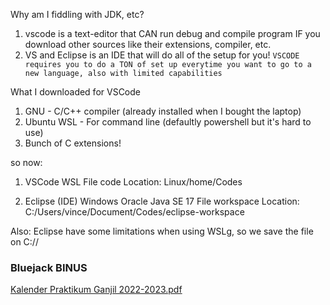 Why am I fiddling with JDK, etc?
1. vscode is a text-editor that CAN run debug and compile program IF you download other sources like their extensions, compiler, etc.
2. VS and Eclipse is an IDE that will do all of the setup for you!
`VSCODE requires you to do a TON of set up everytime you want to go to a new language, also with limited capabilities`

What I downloaded for VSCode
1. GNU - C/C++ compiler (already installed when I bought the laptop)
2. Ubuntu WSL - For command line (defaultly powershell but it's hard to use)
3. Bunch of C extensions!

so now:
1. VSCode WSL
   File code Location: Linux/home/Codes

2. Eclipse (IDE) Windows
   Oracle Java SE 17
   File workspace Location: C:/Users/vince/Document/Codes/eclipse-workspace

Also: Eclipse have some limitations when using WSLg, so we save the file on C://

### Bluejack BINUS 
[Kalender Praktikum Ganjil 2022-2023.pdf](file:///C:/Users/vince/AppData/Local/Temp/MicrosoftEdgeDownloads/5b7894f9-8bd7-4a3f-bce0-22a989592880/Kalender%20Praktikum%20Ganjil%202022-2023.pdf)